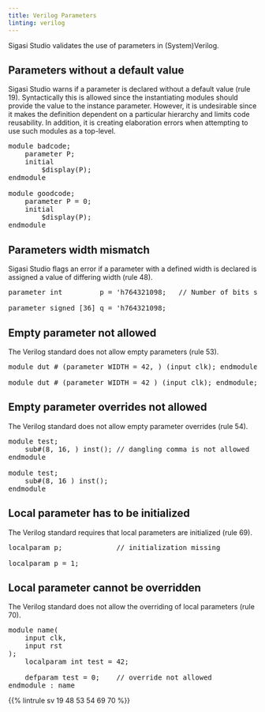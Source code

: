 ```yaml
---
title: Verilog Parameters
linting: verilog
---
```


Sigasi Studio validates the use of parameters in (System)Verilog.

## Parameters without a default value

Sigasi Studio warns if a parameter is declared without a default value (rule 19). Syntactically this is allowed since the instantiating modules should provide the value to the instance parameter.
However, it is undesirable since it makes the definition dependent on a particular hierarchy and limits code reusability.
In addition, it is creating elaboration errors when attempting to use such modules as a top-level.

<pre>module badcode;
	<span class="info">parameter P</span>;
	initial
	    $display(P);
endmodule

module goodcode;
	parameter P<span class="goodcode"> = 0</span>;
	initial
	    $display(P);
endmodule</pre>

## Parameters width mismatch

Sigasi Studio flags an error if a parameter with a defined width is declared is assigned a value of differing width (rule 48).

<pre><span class="warning">parameter int         p = 'h764321098</span>;   // Number of bits set a04a (35) wider than the expected bit width (32)

<span class="goodcode">parameter signed [36] q = 'h764321098;</pre>

## Empty parameter not allowed

The Verilog standard does not allow empty parameters (rule 53).

<pre>
module dut # (parameter WIDTH = 42<span class="warning">, </span>) (input clk); endmodule; // dangling comma is not allowed

module dut # (parameter WIDTH = 42<span class="goodcode"> </span>) (input clk); endmodule;
</pre>

## Empty parameter overrides not allowed

The Verilog standard does not allow empty parameter overrides (rule 54).

<pre>
module test;
    sub#(8, 16<span class="warning">, </span>) inst(); // dangling comma is not allowed
endmodule

module test;
    sub#(8, 16<span class="goodcode"> </span>) inst();
endmodule
</pre>

## Local parameter has to be initialized

The Verilog standard requires that local parameters are initialized (rule 69).

<pre>
<span class="error">localparam p;</span>             // initialization missing

<span class="goodcode">localparam p = 1;</span>
</pre>

## Local parameter cannot be overridden

The Verilog standard does not allow the overriding of local parameters (rule 70).

<pre>
module name(
    input clk,
    input rst
);
    localparam int test = 42;

    <span class="error">defparam test = 0;</span>    // override not allowed
endmodule : name
</pre>

{{% lintrule sv 19 48 53 54 69 70 %}}

<!-- 69 and 70 not configurable in preferences, only in file -->